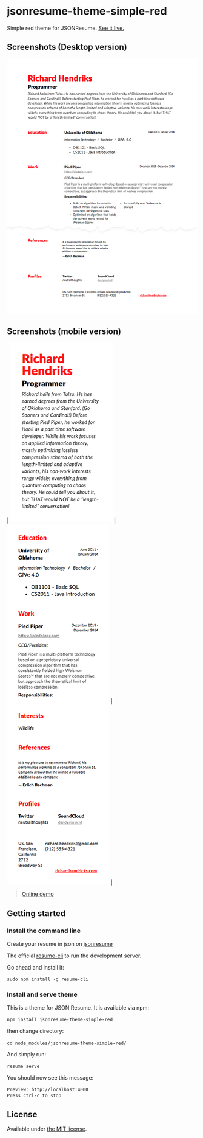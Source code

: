 # jsonresume-theme-simple-red
Simple red theme for JSONResume. [See it live.](https://andrewavdeev.com/resume.html)

## Screenshots (Desktop version)

![](./screenshots/screenshot-1.jpg)

## Screenshots (mobile version)

| ![](./screenshots/screenshot-2.png) | ![](./screenshots/screenshot-3.png) | ![](./screenshots/screenshot-4.png) |

> [Online demo](https://andrewavdeev.com/resume.html)

## Getting started

### Install the command line

Create your resume in json on [jsonresume](https://jsonresume.org)

The official [resume-cli](https://github.com/jsonresume/resume-cli) to run the development server.

Go ahead and install it:

```
sudo npm install -g resume-cli
```
### Install and serve theme

This is a theme for JSON Resume. It is available via npm:

```
npm install jsonresume-theme-simple-red
```

then change directory:

`cd node_modules/jsonresume-theme-simple-red/`

And simply run:

```
resume serve
```

You should now see this message:

```
Preview: http://localhost:4000
Press ctrl-c to stop
```

## License

Available under [the MIT license](http://mths.be/mit).

